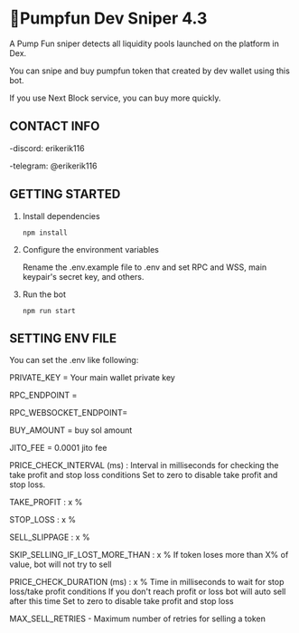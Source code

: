 # 🤖Pumpfun Dev Sniper 4.3

A Pump Fun sniper detects all liquidity pools launched on the platform in Dex.

You can snipe and buy pumpfun token that created by dev wallet using this bot.

If you use Next Block service, you can buy more quickly.

## CONTACT INFO

-discord:  erikerik116

-telegram: @erikerik116

## GETTING STARTED

1. Install dependencies

    ```
    npm install
    ```
2. Configure the environment variables

    Rename the .env.example file to .env and set RPC and WSS, main keypair's secret key, and others.

3. Run the bot

    ```
    npm run start
    ```


## SETTING ENV FILE

You can set the .env like following:

PRIVATE_KEY =
    Your main wallet private key

RPC_ENDPOINT = 

RPC_WEBSOCKET_ENDPOINT=

BUY_AMOUNT = 
    buy sol amount

JITO_FEE = 0.0001
    jito fee

PRICE_CHECK_INTERVAL (ms) :
   Interval in milliseconds for checking the take profit and stop loss conditions
   Set to zero to disable take profit and stop loss.

TAKE_PROFIT : x %

STOP_LOSS : x  %

SELL_SLIPPAGE : x %

SKIP_SELLING_IF_LOST_MORE_THAN : x %
   If token loses more than X% of value, bot will not try to sell

PRICE_CHECK_DURATION (ms) : x %
   Time in milliseconds to wait for stop loss/take profit conditions
   If you don't reach profit or loss bot will auto sell after this time
   Set to zero to disable take profit and stop loss

MAX_SELL_RETRIES - Maximum number of retries for selling a token


